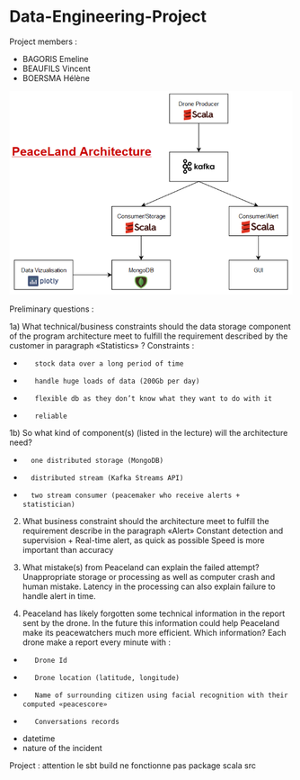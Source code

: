 # Data-Engineering-Project


Project members : 

- BAGORIS Emeline
- BEAUFILS Vincent
- BOERSMA Hélène

![](images/architecture_peaceland.PNG)

Preliminary questions :

1a) What technical/business constraints should the data storage component of the program architecture meet to fulfill the requirement described by the customer in paragraph «Statistics» ?
Constraints :
-        stock data over a long period of time
-        handle huge loads of data (200Gb per day)
-        flexible db as they don’t know what they want to do with it
-        reliable

1b) So what kind of component(s) (listed in the lecture) will the architecture need?
-       one distributed storage (MongoDB)
-       distributed stream (Kafka Streams API)
-       two stream consumer (peacemaker who receive alerts + statistician)

2) What business constraint should the architecture meet to fulfill the requirement describe in the paragraph «Alert»
Constant detection and supervision + Real-time alert, as quick as possible
Speed is more important than accuracy

3) What mistake(s) from Peaceland can explain the failed attempt?
Unappropriate storage or processing as well as computer crash and human mistake.
Latency in the processing can also explain failure to handle alert in time.

4) Peaceland has likely forgotten some technical information in the report sent by the drone. In the future this information could help Peaceland make its peacewatchers much more efficient. Which information?
Each drone make a report every minute with :
-        Drone Id
-        Drone location (latitude, longitude)
-        Name of surrounding citizen using facial recognition with their computed «peacescore»
-        Conversations records 
+ datetime 
+ nature of the incident 


Project : 
attention le sbt build ne fonctionne pas
package scala src
